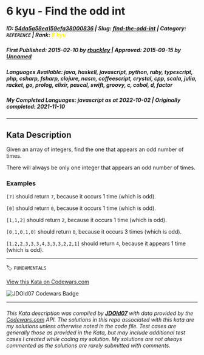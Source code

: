# 6 kyu - Find the odd int

##### **ID**: [54da5a58ea159efa38000836](https://www.codewars.com/kata/54da5a58ea159efa38000836) | **Slug**: [find-the-odd-int](https://www.codewars.com/kata/54da5a58ea159efa38000836) | **Category**: `REFERENCE` | **Rank**: <span style="color:yellow">6 kyu</span>

##### **First Published**: 2015-02-10 ***by*** [rbuckley](https://www.codewars.com/users/rbuckley) | **Approved**: 2015-09-15 ***by*** [Unnamed](https://www.codewars.com/users/Unnamed)

##### **Languages Available**: java, haskell, javascript, python, ruby, typescript, php, csharp, fsharp, clojure, nasm, coffeescript, crystal, cpp, scala, julia, racket, go, prolog, elixir, pascal, swift, groovy, c, cobol, d, factor

##### **My Completed Languages**: javascript ***as at*** 2022-10-02 | **Originally completed**: 2021-11-10

---

## Kata Description


Given an array of integers, find the one that appears an odd number of times.



There will always be only one integer that appears an odd number of times.





### Examples



`[7]` should return `7`, because it occurs 1 time (which is odd).  

`[0]` should return `0`, because it occurs 1 time (which is odd).  

`[1,1,2]` should return `2`, because it occurs 1 time (which is odd).  

`[0,1,0,1,0]` should return `0`, because it occurs 3 times (which is odd).  

`[1,2,2,3,3,3,4,3,3,3,2,2,1]` should return `4`, because it appears 1 time (which is odd).



---


🏷 `FUNDAMENTALS`


[View this Kata on Codewars.com](https://www.codewars.com/kata/54da5a58ea159efa38000836)

![](https://www.codewars.com/users/jdold07/badges/large "JDOld07 Codewars Badge")

---

###### *This Kata description was compiled by [**JDOld07**](https://tpstech.dev) with data provided by the [Codewars.com](https://www.codewars.com) API.  The solutions in this repo associated with this kata are my solutions unless otherwise noted in the code file.  Test cases are generally those as provided in the Kata, but may include additional test cases I created while coding my solution.  My solutions are not always commented as the solutions are rarely submitted with comments.*
